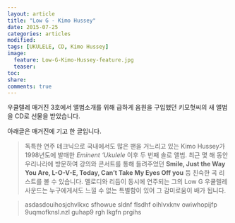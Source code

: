 ```yaml
---
layout: article
title: "Low G - Kimo Hussey"
date: 2015-07-25
categories: articles
modified: 
tags: [UKULELE, CD, Kimo Hussey]
image:
  feature: Low-G-Kimo-Hussey-feature.jpg
  teaser: 
toc: 
share: 
comments: true
---
```


우쿨렐레 매거진 3호에서 앨범소개를 위해 급하게 음원을 구입했던 키모헛씨의 새 앨범을 CD로 선물을 받았습니다.

아래글은 매거진에 기고 한 글입니다.

>독특한 연주 테크닉으로 국내에서도 많은 팬을 거느리고 있는 Kimo Hussey가 1998년도에 발매한 *Eminent ‘Ukulele* 이후 두 번째 솔로 앨범. 최근 몇 해 동안 우리나라에 방문하여 강의와 콘서트를 통해 들려주었던 **Smile, Just the Way You Are, L-O-V-E, Today, Can’t Take My Eyes Off you** 등 친숙한 곡 리스트를 볼 수 있습니다. 멜로디와 리듬이 동시에 연주되는 그의 Low G 우쿨렐레 사운드는 누구에게서도 느낄 수 없는 특별함이 있어 그 감미로움이 배가 됩니다.

>asdasdouihosjchvlkxc sfhowue sldnf flsdhf oihlvxknv owiwhopijfp 9uqmofknsl.nzl  guhap9 rgh lkgfn prgihs
